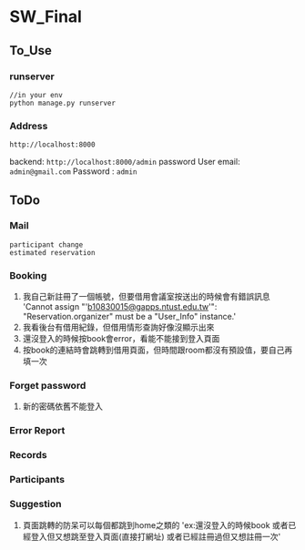 # SW_Final

## To_Use
### runserver
```
//in your env
python manage.py runserver
```
### Address
`http://localhost:8000`

backend:
`http://localhost:8000/admin`
password
User email:  `admin@gmail.com`
Password  :    `admin`
## ToDo

### Mail
    participant change
    estimated reservation
### Booking
1. 我自己新註冊了一個帳號，但要借用會議室按送出的時候會有錯誤訊息
'Cannot assign "'b10830015@gapps.ntust.edu.tw'": "Reservation.organizer" must be a "User_Info" instance.'
2. 我看後台有借用紀錄，但借用情形查詢好像沒顯示出來
3. 還沒登入的時候按book會error，看能不能接到登入頁面
4. 按book的連結時會跳轉到借用頁面，但時間跟room都沒有預設值，要自己再填一次
### Forget password
1. 新的密碼依舊不能登入
### Error Report

### Records

### Participants


### Suggestion
1. 頁面跳轉的防呆可以每個都跳到home之類的
'ex:還沒登入的時候book 或者已經登入但又想跳至登入頁面(直接打網址) 或者已經註冊過但又想註冊一次'
